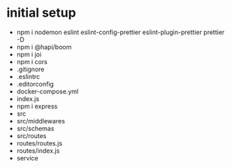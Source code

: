 # initial setup

- npm i nodemon eslint eslint-config-prettier eslint-plugin-prettier prettier -D
- npm i @hapi/boom
- npm i joi
- npm i cors
- .gitignore
- .eslintrc
- .editorconfig
- docker-compose.yml
- index.js
- npm i express
- src
- src/middlewares
- src/schemas
- src/routes
- routes/routes.js
- routes/index.js
- service
